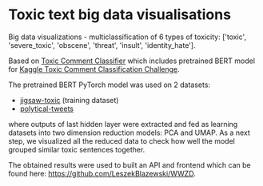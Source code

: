 # Toxic text big data visualisations

Big data visualizations - multiclassification of 6 types of toxicity: ['toxic', 'severe_toxic', 'obscene', 'threat', 'insult', 'identity_hate'].

Based on [Toxic Comment Classifier](https://developer.ibm.com/exchanges/models/all/max-toxic-comment-classifier/) which includes pretrained BERT model for [Kaggle Toxic Comment Classification Challenge](https://www.kaggle.com/c/jigsaw-toxic-comment-classification-challenge/data). 

The pretrained BERT PyTorch model was used on 2 datasets: 

* [jigsaw-toxic](https://www.kaggle.com/c/jigsaw-toxic-comment-classification-challenge/data) (training dataset)
* [polytical-tweets](https://www.kaggle.com/kaushiksuresh147/political-tweets)

where outputs of last hidden layer were extracted and fed as learning datasets into two dimension reduction models: PCA and UMAP. As a next step, we visualized all the reduced data to check how well the model grouped similar toxic sentences together.

The obtained results were used to built an API and frontend which can be found here: https://github.com/LeszekBlazewski/WWZD.

